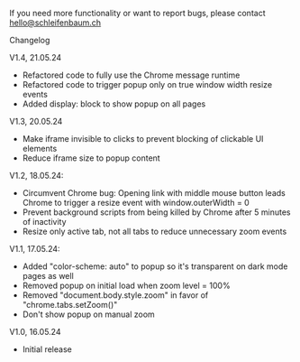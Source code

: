 If you need more functionality or want to report bugs, please contact hello@schleifenbaum.ch

Changelog

V1.4, 21.05.24
- Refactored code to fully use the Chrome message runtime
- Refactored code to trigger popup only on true window width resize events
- Added display: block to show popup on all pages

V1.3, 20.05.24
- Make iframe invisible to clicks to prevent blocking of clickable UI elements
- Reduce iframe size to popup content

V1.2, 18.05.24:
- Circumvent Chrome bug: Opening link with middle mouse button leads Chrome to trigger a resize event with window.outerWidth = 0
- Prevent background scripts from being killed by Chrome after 5 minutes of inactivity
- Resize only active tab, not all tabs to reduce unnecessary zoom events

V1.1, 17.05.24:
- Added "color-scheme: auto" to popup so it's transparent on dark mode pages as well
- Removed popup on initial load when zoom level = 100%
- Removed "document.body.style.zoom" in favor of "chrome.tabs.setZoom()"
- Don't show popup on manual zoom

V1.0, 16.05.24
- Initial release

